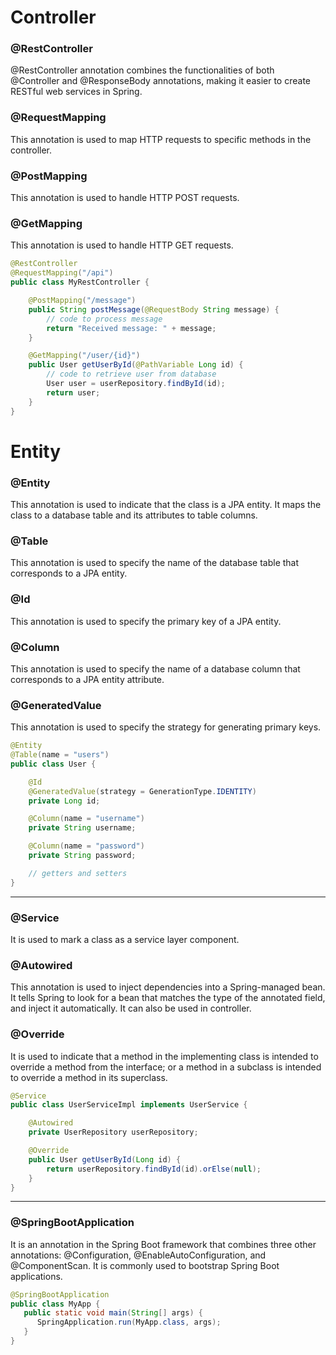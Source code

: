 # Controller

### @RestController

@RestController annotation combines the functionalities of both @Controller and @ResponseBody annotations, making it easier to create RESTful web services in Spring.   

### @RequestMapping

This annotation is used to map HTTP requests to specific methods in the controller.

### @PostMapping

This annotation is used to handle HTTP POST requests.

### @GetMapping

This annotation is used to handle HTTP GET requests.

```java
@RestController
@RequestMapping("/api")
public class MyRestController {

    @PostMapping("/message")
    public String postMessage(@RequestBody String message) {
        // code to process message
        return "Received message: " + message;
    }

    @GetMapping("/user/{id}")
    public User getUserById(@PathVariable Long id) {
        // code to retrieve user from database
        User user = userRepository.findById(id);
        return user;
    }
}
```


# Entity

### @Entity

This annotation is used to indicate that the class is a JPA entity. It maps the class to a database table and its attributes to table columns.

### @Table

This annotation is used to specify the name of the database table that corresponds to a JPA entity.

### @Id  

This annotation is used to specify the primary key of a JPA entity.

### @Column

This annotation is used to specify the name of a database column that corresponds to a JPA entity attribute.

### @GeneratedValue

This annotation is used to specify the strategy for generating primary keys.


```java
@Entity
@Table(name = "users")
public class User {

    @Id
    @GeneratedValue(strategy = GenerationType.IDENTITY)
    private Long id;

    @Column(name = "username")
    private String username;

    @Column(name = "password")
    private String password;

    // getters and setters
}
```

- - -

### @Service

It is used to mark a class as a service layer component. 

### @Autowired

This annotation is used to inject dependencies into a Spring-managed bean. It tells Spring to look for a bean that matches the type of the annotated field, and inject it automatically. It can also be used in controller.

### @Override

It is used to indicate that a method in the implementing class is intended to override a method from the interface; or a method in a subclass is intended to override a method in its superclass. 

```java
@Service
public class UserServiceImpl implements UserService {

    @Autowired
    private UserRepository userRepository;

    @Override
    public User getUserById(Long id) {
        return userRepository.findById(id).orElse(null);
    }
}
```

 - - -

### @SpringBootApplication

It is an annotation in the Spring Boot framework that combines three other annotations: @Configuration, @EnableAutoConfiguration, and @ComponentScan. It is commonly used to bootstrap Spring Boot applications.

```java
@SpringBootApplication
public class MyApp {
   public static void main(String[] args) {
      SpringApplication.run(MyApp.class, args);
   }
}
```
